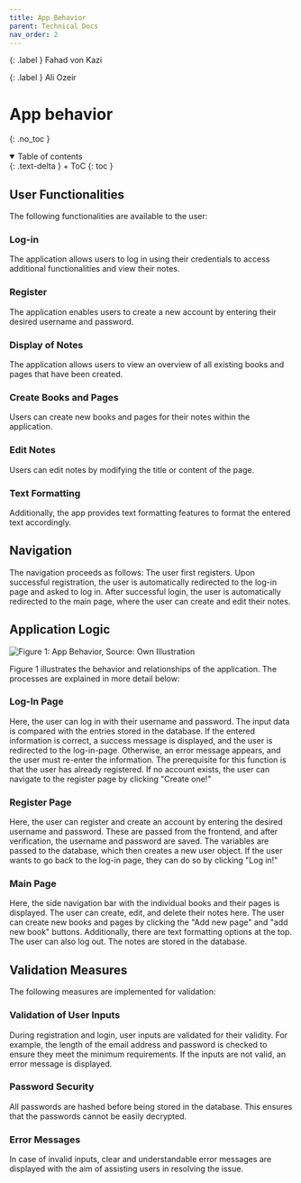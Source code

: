 ```yaml
---
title: App Behavior
parent: Technical Docs
nav_order: 2
---
```


{: .label }
Fahad von Kazi

{: .label }
Ali Ozeir

# App behavior
{: .no_toc }

<details open markdown="block">
{: .text-delta }
<summary>Table of contents</summary>
+ ToC
{: toc }
</details>

## User Functionalities
The following functionalities are available to the user:

### Log-in
The application allows users to log in using their credentials to access additional functionalities and view their notes.

### Register
The application enables users to create a new account by entering their desired username and password.

### Display of Notes
The application allows users to view an overview of all existing books and pages that have been created.

### Create Books and Pages
Users can create new books and pages for their notes within the application.

### Edit Notes
Users can edit notes by modifying the title or content of the page.

### Text Formatting
Additionally, the app provides text formatting features to format the entered text accordingly.

## Navigation
The navigation proceeds as follows: The user first registers. Upon successful registration, the user is automatically redirected to the log-in page and asked to log in. After successful login, the user is automatically redirected to the main page, where the user can create and edit their notes.

## Application Logic
![Figure 1: App Behavior, Source: Own Illustration](assets/images/Appverhalten.png)

Figure 1 illustrates the behavior and relationships of the application. The processes are explained in more detail below:

### Log-In Page
Here, the user can log in with their username and password. The input data is compared with the entries stored in the database. If the entered information is correct, a success message is displayed, and the user is redirected to the log-in-page. Otherwise, an error message appears, and the user must re-enter the information. The prerequisite for this function is that the user has already registered. If no account exists, the user can navigate to the register page by clicking "Create one!"

### Register Page
Here, the user can register and create an account by entering the desired username and password. These are passed from the frontend, and after verification, the username and password are saved. The variables are passed to the database, which then creates a new user object. If the user wants to go back to the log-in page, they can do so by clicking "Log in!"

### Main Page
Here, the side navigation bar with the individual books and their pages is displayed. The user can create, edit, and delete their notes here. The user can create new books and pages by clicking the "Add new page" and "add new book" buttons. Additionally, there are text formatting options at the top. The user can also log out. The notes are stored in the database.

## Validation Measures
The following measures are implemented for validation:

### Validation of User Inputs
During registration and login, user inputs are validated for their validity. For example, the length of the email address and password is checked to ensure they meet the minimum requirements. If the inputs are not valid, an error message is displayed.

### Password Security
All passwords are hashed before being stored in the database. This ensures that the passwords cannot be easily decrypted.

### Error Messages
In case of invalid inputs, clear and understandable error messages are displayed with the aim of assisting users in resolving the issue.

